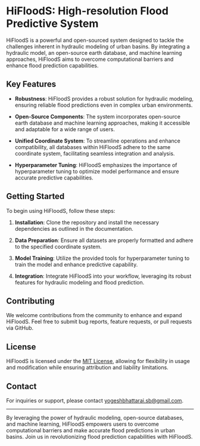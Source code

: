 # HiFloodS: High-resolution Flood Predictive System

HiFloodS is a powerful and open-sourced system designed to tackle the challenges inherent in hydraulic modeling of urban basins. By integrating a hydraulic model, an open-source earth database, and machine learning approaches, HiFloodS aims to overcome computational barriers and enhance flood prediction capabilities.

## Key Features

- **Robustness**: HiFloodS provides a robust solution for hydraulic modeling, ensuring reliable flood predictions even in complex urban environments.

- **Open-Source Components**: The system incorporates open-source earth database and machine learning approaches, making it accessible and adaptable for a wide range of users.

- **Unified Coordinate System**: To streamline operations and enhance compatibility, all databases within HiFloodS adhere to the same coordinate system, facilitating seamless integration and analysis.

- **Hyperparameter Tuning**: HiFloodS emphasizes the importance of hyperparameter tuning to optimize model performance and ensure accurate predictive capabilities.

## Getting Started

To begin using HiFloodS, follow these steps:

1. **Installation**: Clone the repository and install the necessary dependencies as outlined in the documentation.

2. **Data Preparation**: Ensure all datasets are properly formatted and adhere to the specified coordinate system.

3. **Model Training**: Utilize the provided tools for hyperparameter tuning to train the model and enhance predictive capability.

4. **Integration**: Integrate HiFloodS into your workflow, leveraging its robust features for hydraulic modeling and flood prediction.

## Contributing

We welcome contributions from the community to enhance and expand HiFloodS. Feel free to submit bug reports, feature requests, or pull requests via GitHub.

## License

HiFloodS is licensed under the [MIT License](LICENSE), allowing for flexibility in usage and modification while ensuring attribution and liability limitations.

## Contact

For inquiries or support, please contact [yogeshbhattarai.sb@gmail.com](mailto:yogeshbhattarai.sb@gmail.com).

---

By leveraging the power of hydraulic modeling, open-source databases, and machine learning, HiFloodS empowers users to overcome computational barriers and make accurate flood predictions in urban basins. Join us in revolutionizing flood prediction capabilities with HiFloodS.
